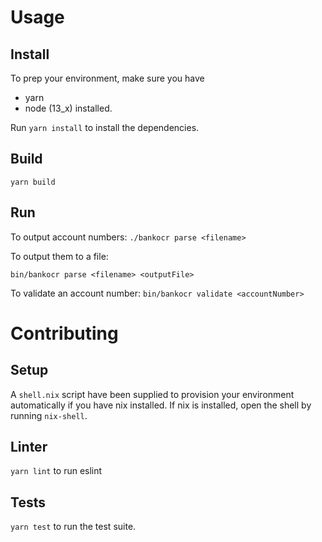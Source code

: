 # Usage
## Install
To prep your environment, make sure you have
- yarn
- node (13_x)
installed.

Run `yarn install` to install the dependencies.

## Build

`yarn build`

## Run
To output account numbers:
`./bankocr parse <filename>`

To output them to a file:

`bin/bankocr parse <filename> <outputFile>`

To validate an account number:
`bin/bankocr validate <accountNumber>`

# Contributing
## Setup
A `shell.nix` script have been supplied to provision your environment automatically if you have nix installed.
If nix is installed, open the shell by running  `nix-shell`.

## Linter
`yarn lint` to run eslint

## Tests
`yarn test` to run the test suite.
